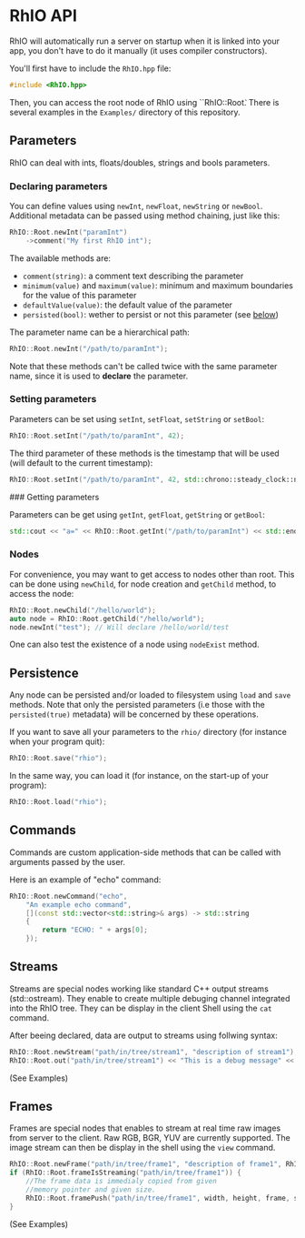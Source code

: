 # RhIO API

RhIO will automatically run a server on startup when it is linked into your app,
you don't have to do it manually (it uses compiler constructors).

You'll first have to include the ``RhIO.hpp`` file:

```cpp
#include <RhIO.hpp>
```

Then, you can access the root node of RhIO using ``RhIO::Root`̀`. There is several 
examples in the `Examples/` directory of this repository.

## <a name="parameters"></a> Parameters

RhIO can deal with ints, floats/doubles, strings and bools parameters.

### Declaring parameters

You can define values using ``newInt``, ``newFloat``, ``newString`` or
``newBool``. Additional metadata can be passed using method chaining, just like this:

```cpp
RhIO::Root.newInt("paramInt")
    ->comment("My first RhIO int");
```
The available methods are:

* `comment(string)`: a comment text describing the parameter
* `minimum(value)` and `maximum(value)`: minimum and maximum boundaries for the value
  of this parameter
* `defaultValue(value)`: the default value of the parameter
* `persisted(bool)`: wether to persist or not this parameter (see [below](#persistence))

The parameter name can be a hierarchical path:

```cpp
RhIO::Root.newInt("/path/to/paramInt");
```

Note that these methods can't be called twice with the same parameter name, since it is
used to **declare** the parameter.

### Setting parameters

Parameters can be set using ``setInt``, ``setFloat``, ``setString`` or ``setBool``:

```cpp
RhIO::Root.setInt("/path/to/paramInt", 42);
```

The third parameter of these methods is the timestamp that will be used (will default to 
the current timestamp):

```cpp
RhIO::Root.setInt("/path/to/paramInt", 42, std::chrono::steady_clock::now());
```

### Getting parameters

Parameters can be get using ``getInt``, ``getFloat``, ``getString`` or ``getBool``:

```cpp
std::cout << "a=" << RhIO::Root.getInt("/path/to/paramInt") << std::endl;
```

### Nodes

For convenience, you may want to get access to nodes other than root. This can be done
using ``newChild``, for node creation and ``getChild`` method, to access the node:

```cpp
RhIO::Root.newChild("/hello/world");
auto node = RhIO::Root.getChild("/hello/world");
node.newInt("test"); // Will declare /hello/world/test
```

One can also test the existence of a node using ``nodeExist`` method.

## <a name="persistence"></a> Persistence

Any node can be persisted and/or loaded to filesystem using ``load`` and ``save`` methods.
Note that only the persisted parameters (i.e those with the ``persisted(true)`` metadata)
will be concerned by these operations.

If you want to save all your parameters to the `rhio/` directory (for instance when your
program quit):

```c++
RhIO::Root.save("rhio");
```

In the same way, you can load it (for instance, on the start-up of your program):

```c++
RhIO::Root.load("rhio");
```

## <a name="commands"></a> Commands

Commands are custom application-side methods that can be called with arguments passed by
the user.

Here is an example of "echo" command:

```c++
RhIO::Root.newCommand("echo", 
    "An example echo command", 
    [](const std::vector<std::string>& args) -> std::string
    {
        return "ECHO: " + args[0];
    });
```

## <a name="streams"></a> Streams

Streams are special nodes working like standard C++ output streams (std::ostream).
They enable to create multiple debuging channel integrated into the RhIO tree.
They can be display in the client Shell using the ``cat`` command.

After beeing declared, data are output to streams using follwing syntax:
```c++
RhIO::Root.newStream("path/in/tree/stream1", "description of stream1");
RhIO::Root.out("path/in/tree/stream1") << "This is a debug message" << std::endl;
```

(See Examples)

## <a name="frames"></a> Frames

Frames are special nodes that enables to stream at real time raw images from server to the client.
Raw RGB, BGR, YUV are currently supported. The image stream can then be display in the shell using the ``view`` command.

```c++
RhIO::Root.newFrame("path/in/tree/frame1", "description of frame1", RhIO::FrameFormat::RGB);
if (RhIO::Root.frameIsStreaming("path/in/tree/frame1")) {
    //The frame data is immedialy copied from given
    //memory pointer and given size.
    RhIO::Root.framePush("path/in/tree/frame1", width, height, frame, size);
}
```

(See Examples)

